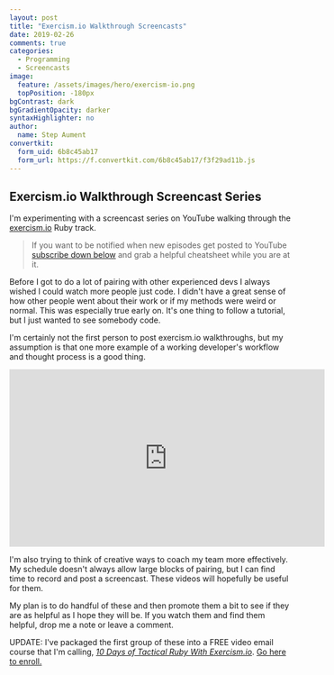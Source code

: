 ```yaml
---
layout: post
title: "Exercism.io Walkthrough Screencasts"
date: 2019-02-26
comments: true
categories:
  - Programming
  - Screencasts
image:
  feature: /assets/images/hero/exercism-io.png
  topPosition: -180px
bgContrast: dark
bgGradientOpacity: darker
syntaxHighlighter: no
author:
  name: Step Aument
convertkit:
  form_uid: 6b8c45ab17
  form_url: https://f.convertkit.com/6b8c45ab17/f3f29ad11b.js
---
```


## Exercism.io Walkthrough Screencast Series

I'm experimenting with a screencast series on YouTube walking through the [exercism.io](https://exercism.io) Ruby track.

> If you want to be notified when new episodes get posted to YouTube [subscribe down below](#subscribe) and grab a helpful cheatsheet while you are at it.

Before I got to do a lot of pairing with other experienced devs I always wished I could watch more people just code. I didn't have a great sense of how other people went about their work or if my methods were weird or normal. This was especially true early on. It's one thing to follow a tutorial, but I just wanted to see somebody code.

I'm certainly not the first person to post exercism.io walkthroughs, but my assumption is that one more example of a working developer's workflow and thought process is a good thing.

<iframe width="560" height="315" src="https://www.youtube.com/embed/videoseries?list=PLJQ6Wm449IcFAoewLSqKYyVn3ODsrcrMj" frameborder="0" allow="accelerometer; autoplay; encrypted-media; gyroscope; picture-in-picture" allowfullscreen></iframe>

I'm also trying to think of creative ways to coach my team more effectively. My schedule doesn't always allow large blocks of pairing, but I can find time to record and post a screencast. These videos will hopefully be useful for them.

My plan is to do handful of these and then promote them a bit to see if they are as helpful as I hope they will be. If you watch them and find them helpful, drop me a note or leave a comment.

UPDATE: I've packaged the first group of these into a FREE video email course that I'm calling, [_10 Days of Tactical Ruby With Exercism.io_](/10dotr/). [Go here to enroll.](/10dotr/)
